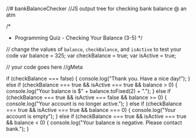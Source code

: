 //# bankBalanceChecker
//JS output tree for checking bank balance @ an atm

/*
 * Programming Quiz - Checking Your Balance (3-5)
 */

// change the values of `balance`, `checkBalance`, and `isActive` to test your code
var balance = 325;
var checkBalance = true;
var isActive = true;

// your code goes here
//gMeta 

if (checkBalance === false) {
    console.log("Thank you. Have a nice day!");
} else if (checkBalance === true && isActive === true && balance > 0) {
    console.log("Your balance is $" + balance.toFixed(2) + ".");
} else if (checkBalance === true && isActive === false && balance >= 0) {
    console.log("Your account is no longer active.");
} else if (checkBalance === true && isActive === true && balance === 0) {
    console.log("Your account is empty");
} else if (checkBalance === true && isActive === true && balance < 0) {
    console.log("Your balance is negative. Please contact bank.");
}
